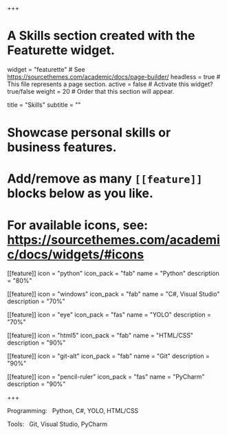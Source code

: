 +++
# A Skills section created with the Featurette widget.
widget = "featurette"  # See https://sourcethemes.com/academic/docs/page-builder/
headless = true  # This file represents a page section.
active = false  # Activate this widget? true/false
weight = 20  # Order that this section will appear.

title = "Skills"
subtitle = ""

# Showcase personal skills or business features.
# 
# Add/remove as many `[[feature]]` blocks below as you like.
# 
# For available icons, see: https://sourcethemes.com/academic/docs/widgets/#icons

[[feature]]
  icon = "python"
  icon_pack = "fab"
  name = "Python"
  description = "80%"
  
[[feature]]
  icon = "windows"
  icon_pack = "fab"
  name = "C#, Visual Studio"
  description = "70%"  
   
[[feature]]
  icon = "eye"
  icon_pack = "fas"
  name = "YOLO"
  description = "70%"  
   
[[feature]]
  icon = "html5"
  icon_pack = "fab"
  name = "HTML/CSS"
  description = "90%"  
   
   
[[feature]]
  icon = "git-alt"
  icon_pack = "fab"
  name = "Git"
  description = "90%"  
   
   
[[feature]]
  icon = "pencil-ruler"
  icon_pack = "fas"
  name = "PyCharm"
  description = "90%"  
   



+++


Programming:   &nbsp;   Python, C#, YOLO, HTML/CSS

Tools:   &nbsp;  Git, Visual Studio, PyCharm
